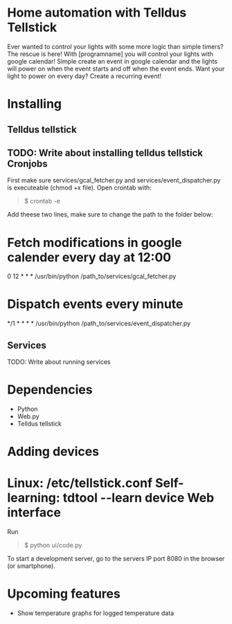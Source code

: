 Home automation with Telldus Tellstick
======================================

Ever wanted to control your lights with some more logic than simple timers? The rescue is here! With [programname] you will 
control your lights with google calendar! Simple create an event in google calendar and the lights will power on when the event starts 
and off when the event ends. Want your light to power on every day? Create a recurring event!

Installing
==========
Telldus tellstick
-----------------
TODO: Write about installing telldus tellstick
Cronjobs
--------
First make sure services/gcal_fetcher.py and services/event_dispatcher.py is executeable (chmod +x file).
Open crontab with:
> $ crontab -e

Add theese two lines, make sure to change the path to the folder below:
# Fetch modifications in google calender every day at 12:00
0 12 * * * /usr/bin/python /path_to/services/gcal_fetcher.py
# Dispatch events every minute
*/1 * * * * /usr/bin/python /path_to/services/event_dispatcher.py

Services
--------
TODO: Write about running services

Dependencies
============
* Python
* Web.py
* Telldus tellstick

Adding devices
==============
Linux:
/etc/tellstick.conf
Self-learning:
tdtool --learn device
Web interface
=============
Run
> $ python ui/code.py

To start a development server, go to the servers IP port 8080 in the browser (or smartphone).

Upcoming features
=================
* Show temperature graphs for logged temperature data